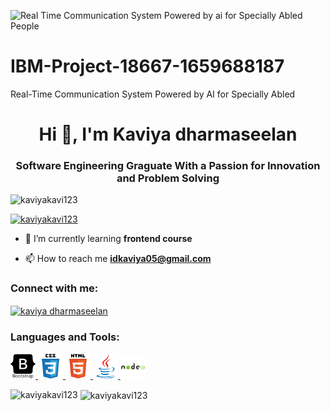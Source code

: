![Real Time Communication System Powered by ai for Specially Abled People](https://user-images.githubusercontent.com/102532995/202862346-906a61f7-eea2-45bf-9016-3c99c8599af6.gif)
# IBM-Project-18667-1659688187
Real-Time Communication System Powered by AI for Specially Abled
<h1 align="center">Hi 👋, I'm Kaviya dharmaseelan</h1>
<h3 align="center">Software Engineering Graguate With a Passion for Innovation and Problem Solving</h3>

<p align="left"> <img src="https://komarev.com/ghpvc/?username=kaviyakavi123&label=Profile%20views&color=0e75b6&style=flat" alt="kaviyakavi123" /> </p>

<p align="left"> <a href="https://github.com/ryo-ma/github-profile-trophy"><img src="https://github-profile-trophy.vercel.app/?username=kaviyakavi123" alt="kaviyakavi123" /></a> </p>

- 🌱 I’m currently learning **frontend course**

- 📫 How to reach me **idkaviya05@gmail.com**

<h3 align="left">Connect with me:</h3>
<p align="left">
<a href="https://linkedin.com/in/kaviya dharmaseelan" target="blank"><img align="center" src="https://raw.githubusercontent.com/rahuldkjain/github-profile-readme-generator/master/src/images/icons/Social/linked-in-alt.svg" alt="kaviya dharmaseelan" height="30" width="40" /></a>
</p>

<h3 align="left">Languages and Tools:</h3>
<p align="left"> <a href="https://getbootstrap.com" target="_blank" rel="noreferrer"> <img src="https://raw.githubusercontent.com/devicons/devicon/master/icons/bootstrap/bootstrap-plain-wordmark.svg" alt="bootstrap" width="40" height="40"/> </a> <a href="https://www.w3schools.com/css/" target="_blank" rel="noreferrer"> <img src="https://raw.githubusercontent.com/devicons/devicon/master/icons/css3/css3-original-wordmark.svg" alt="css3" width="40" height="40"/> </a> <a href="https://www.w3.org/html/" target="_blank" rel="noreferrer"> <img src="https://raw.githubusercontent.com/devicons/devicon/master/icons/html5/html5-original-wordmark.svg" alt="html5" width="40" height="40"/> </a> <a href="https://www.java.com" target="_blank" rel="noreferrer"> <img src="https://raw.githubusercontent.com/devicons/devicon/master/icons/java/java-original.svg" alt="java" width="40" height="40"/> </a> <a href="https://nodejs.org" target="_blank" rel="noreferrer"> <img src="https://raw.githubusercontent.com/devicons/devicon/master/icons/nodejs/nodejs-original-wordmark.svg" alt="nodejs" width="40" height="40"/> </a> </p>

<p><img align="left" src="https://github-readme-stats.vercel.app/api/top-langs?username=kaviyakavi123&show_icons=true&locale=en&layout=compact" alt="kaviyakavi123" /></p>

<p>&nbsp;<img align="center" src="https://github-readme-stats.vercel.app/api?username=kaviyakavi123&show_icons=true&locale=en" alt="kaviyakavi123" /></p>

